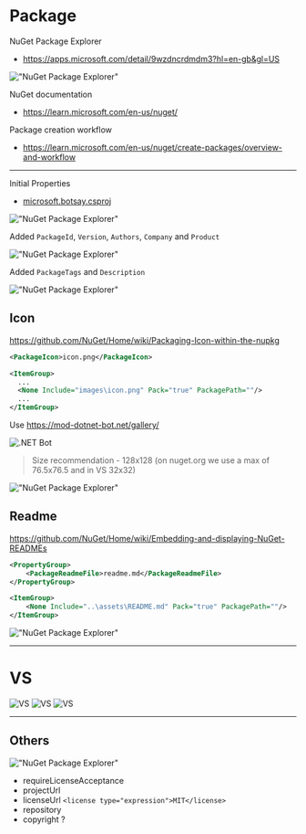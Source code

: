 # Package

NuGet Package Explorer
- https://apps.microsoft.com/detail/9wzdncrdmdm3?hl=en-gb&gl=US

!["NuGet Package Explorer"](images/NuGet_Package_Explorer.png "NuGet Package Explorer")

NuGet documentation
- https://learn.microsoft.com/en-us/nuget/

Package creation workflow
- https://learn.microsoft.com/en-us/nuget/create-packages/overview-and-workflow

---

Initial Properties

- [microsoft.botsay.csproj](src/microsoft.botsay/microsoft.botsay.csproj)

!["NuGet Package Explorer"](images/NuGet_Package_Explorer-1.png "NuGet Package Explorer")

Added `PackageId`, `Version`, `Authors`, `Company` and `Product`

!["NuGet Package Explorer"](images/NuGet_Package_Explorer-2.png "NuGet Package Explorer")

Added `PackageTags` and `Description`

!["NuGet Package Explorer"](images/NuGet_Package_Explorer-3.png "NuGet Package Explorer")

## Icon

https://github.com/NuGet/Home/wiki/Packaging-Icon-within-the-nupkg

```xml
<PackageIcon>icon.png</PackageIcon>
```

```xml
<ItemGroup>
  ...
  <None Include="images\icon.png" Pack="true" PackagePath=""/>
  ...
</ItemGroup>
```

Use https://mod-dotnet-bot.net/gallery/

![.NET Bot](images/dotNET-bot_kamckinn_v2.png ".NET Bot")

> Size recommendation - 128x128 (on nuget.org we use a max of 76.5x76.5 and in VS 32x32)

!["NuGet Package Explorer"](images/NuGet_Package_Explorer-4.png "NuGet Package Explorer")

## Readme

https://github.com/NuGet/Home/wiki/Embedding-and-displaying-NuGet-READMEs

```xml
<PropertyGroup>
    <PackageReadmeFile>readme.md</PackageReadmeFile>
</PropertyGroup>
```

```xml
<ItemGroup>
    <None Include="..\assets\README.md" Pack="true" PackagePath=""/>
</ItemGroup>
```

!["NuGet Package Explorer"](images/NuGet_Package_Explorer-5.png "NuGet Package Explorer")

---

# VS

![VS](images/nuget-package-properties-1.png "VS")
![VS](images/nuget-package-properties-2.png "VS")
![VS](images/nuget-package-properties-3.png "VS")

---

## Others

!["NuGet Package Explorer"](images/NuGet_Package_Explorer-6.png "NuGet Package Explorer")

- requireLicenseAcceptance
- projectUrl
- licenseUrl `<license type="expression">MIT</license>`
- repository
- copyright ?
